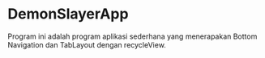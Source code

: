 # DemonSlayerApp
Program ini adalah program aplikasi sederhana yang menerapakan Bottom Navigation dan TabLayout dengan recycleView.
